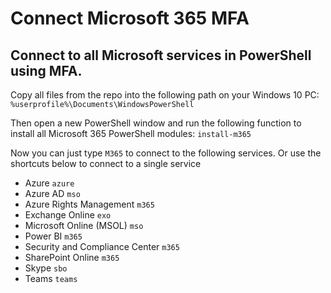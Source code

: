 # Connect Microsoft 365 MFA
Connect to all Microsoft services in PowerShell using MFA.
---
Copy all files from the repo into the following path on your Windows 10 PC: `%userprofile%\Documents\WindowsPowerShell`

Then open a new PowerShell window and run the following function to install all Microsoft 365 PowerShell modules:  `install-m365`

Now you can just type `M365` to connect to the following services. Or use the shortcuts below to connect to a single service
* Azure `azure`
* Azure AD `mso`
* Azure Rights Management `m365`
* Exchange Online `exo`
* Microsoft Online (MSOL) `mso`
* Power BI `m365`
* Security and Compliance Center `m365`
* SharePoint Online `m365`
* Skype `sbo`
* Teams `teams`
